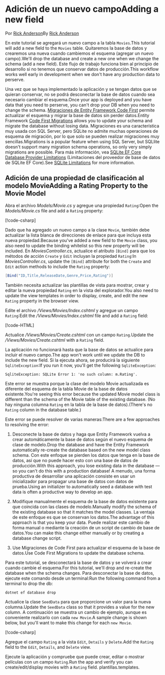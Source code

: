 # <a name="adding-a-new-field"></a><span data-ttu-id="93bb3-101">Adición de un nuevo campo</span><span class="sxs-lookup"><span data-stu-id="93bb3-101">Adding a new field</span></span>

<span data-ttu-id="93bb3-102">Por [Rick Anderson](https://twitter.com/RickAndMSFT)</span><span class="sxs-lookup"><span data-stu-id="93bb3-102">By [Rick Anderson](https://twitter.com/RickAndMSFT)</span></span>

<span data-ttu-id="93bb3-103">En este tutorial se agregará un nuevo campo a la tabla `Movies`.</span><span class="sxs-lookup"><span data-stu-id="93bb3-103">This tutorial will add a new field to the `Movies` table.</span></span> <span data-ttu-id="93bb3-104">Quitaremos la base de datos y crearemos una nueva cuando cambiemos el esquema (agregar un nuevo campo).</span><span class="sxs-lookup"><span data-stu-id="93bb3-104">We'll drop the database and create a new one when we change the schema (add a new field).</span></span> <span data-ttu-id="93bb3-105">Este flujo de trabajo funciona bien al principio de desarrollo si no tenemos que conservar datos de producción.</span><span class="sxs-lookup"><span data-stu-id="93bb3-105">This workflow works well early in development when we don't have any production data to perserve.</span></span>

<span data-ttu-id="93bb3-106">Una vez que se haya implementado la aplicación y se tengan datos que se quieran conservar, no se podrá desconectar la base de datos cuando sea necesario cambiar el esquema.</span><span class="sxs-lookup"><span data-stu-id="93bb3-106">Once your app is deployed and you have data that you need to perserve, you can't drop your DB when you need to change the schema.</span></span> <span data-ttu-id="93bb3-107">[Migraciones de Entity Framework Code First](/ef/core/get-started/aspnetcore/new-db) permite actualizar el esquema y migrar la base de datos sin perder datos.</span><span class="sxs-lookup"><span data-stu-id="93bb3-107">Entity Framework [Code First Migrations](/ef/core/get-started/aspnetcore/new-db) allows you to update your schema and migrate the database without losing data.</span></span> <span data-ttu-id="93bb3-108">Migraciones es una característica muy usada con SQL Server, pero SQLite no admite muchas operaciones de esquema de migración, por lo que solo se pueden realizar migraciones muy sencillas.</span><span class="sxs-lookup"><span data-stu-id="93bb3-108">Migrations is a popular feature when using SQL Server, but SQLlite doesn't support many migration schema operations, so only very simply migrations are possible.</span></span> <span data-ttu-id="93bb3-109">Para más información, vea [SQLite EF Core Database Provider Limitations](/ef/core/providers/sqlite/limitations) (Limitaciones del proveedor de base de datos de SQLite EF Core).</span><span class="sxs-lookup"><span data-stu-id="93bb3-109">See [SQLite Limitations](/ef/core/providers/sqlite/limitations) for more information.</span></span>

## <a name="adding-a-rating-property-to-the-movie-model"></a><span data-ttu-id="93bb3-110">Adición de una propiedad de clasificación al modelo Movie</span><span class="sxs-lookup"><span data-stu-id="93bb3-110">Adding a Rating Property to the Movie Model</span></span>

<span data-ttu-id="93bb3-111">Abra el archivo *Models/Movie.cs* y agregue una propiedad `Rating`:</span><span class="sxs-lookup"><span data-stu-id="93bb3-111">Open the *Models/Movie.cs* file and add a `Rating` property:</span></span>

[!code-csharp[](../../tutorials/first-mvc-app/start-mvc/sample/MvcMovie/Models/MovieDateRating.cs?highlight=11&range=7-18)]

<span data-ttu-id="93bb3-112">Dado que ha agregado un nuevo campo a la clase `Movie`, también debe actualizar la lista blanca de direcciones de enlace para que incluya esta nueva propiedad.</span><span class="sxs-lookup"><span data-stu-id="93bb3-112">Because you've added a new field to the `Movie` class, you also need to update the binding whitelist so this new property will be included.</span></span> <span data-ttu-id="93bb3-113">En *MoviesController.cs*, actualice el atributo `[Bind]` para que los métodos de acción `Create` y `Edit` incluyan la propiedad `Rating`:</span><span class="sxs-lookup"><span data-stu-id="93bb3-113">In *MoviesController.cs*, update the `[Bind]` attribute for both the `Create` and `Edit` action methods to include the `Rating` property:</span></span>

```csharp
[Bind("ID,Title,ReleaseDate,Genre,Price,Rating")]
   ```

<span data-ttu-id="93bb3-114">También necesita actualizar las plantillas de vista para mostrar, crear y editar la nueva propiedad `Rating` en la vista del explorador.</span><span class="sxs-lookup"><span data-stu-id="93bb3-114">You also need to update the view templates in order to display, create, and edit the new `Rating` property in the browser view.</span></span>

<span data-ttu-id="93bb3-115">Edite el archivo */Views/Movies/Index.cshtml* y agregue un campo `Rating`:</span><span class="sxs-lookup"><span data-stu-id="93bb3-115">Edit the */Views/Movies/Index.cshtml* file and add a `Rating` field:</span></span>

[!code-HTML[](../../tutorials/first-mvc-app/start-mvc/sample/MvcMovie/Views/Movies/IndexGenreRating.cshtml?highlight=17,39&range=24-64)]

<span data-ttu-id="93bb3-116">Actualice */Views/Movies/Create.cshtml* con un campo `Rating`.</span><span class="sxs-lookup"><span data-stu-id="93bb3-116">Update the */Views/Movies/Create.cshtml* with a `Rating` field.</span></span>

<span data-ttu-id="93bb3-117">La aplicación no funcionará hasta que la base de datos se actualice para incluir el nuevo campo.</span><span class="sxs-lookup"><span data-stu-id="93bb3-117">The app won't work until we update the DB to include the new field.</span></span> <span data-ttu-id="93bb3-118">Si la ejecuta ahora, se producirá la siguiente `SqliteException`:</span><span class="sxs-lookup"><span data-stu-id="93bb3-118">If you run it now, you'll get the following `SqliteException`:</span></span>

```
SqliteException: SQLite Error 1: 'no such column: m.Rating'.
```

<span data-ttu-id="93bb3-119">Este error se muestra porque la clase del modelo Movie actualizada es diferente del esquema de la tabla Movie de la base de datos existente.</span><span class="sxs-lookup"><span data-stu-id="93bb3-119">You're seeing this error because the updated Movie model class is different than the schema of the Movie table of the existing database.</span></span> <span data-ttu-id="93bb3-120">(No hay ninguna columna `Rating` en la tabla de la base de datos).</span><span class="sxs-lookup"><span data-stu-id="93bb3-120">(There's no `Rating` column in the database table.)</span></span>

<span data-ttu-id="93bb3-121">Este error se puede resolver de varias maneras:</span><span class="sxs-lookup"><span data-stu-id="93bb3-121">There are a few approaches to resolving the error:</span></span>

1. <span data-ttu-id="93bb3-122">Desconecte la base de datos y haga que Entity Framework vuelva a crear automáticamente la base de datos según el nuevo esquema de clase de modelo.</span><span class="sxs-lookup"><span data-stu-id="93bb3-122">Drop the database and have the Entity Framework automatically re-create the database based on the new model class schema.</span></span> <span data-ttu-id="93bb3-123">Con este enfoque se pierden los datos que tenga en la base de datos, así que no puede hacer esto con una base de datos de producción.</span><span class="sxs-lookup"><span data-stu-id="93bb3-123">With this approach, you lose existing data in the database — so you can't do this with a production database!</span></span> <span data-ttu-id="93bb3-124">A menudo, una forma productiva de desarrollar una aplicación consiste en usar un inicializador para propagar una base de datos con datos de prueba.</span><span class="sxs-lookup"><span data-stu-id="93bb3-124">Using an initializer to automatically seed a database with test data is often a productive way to develop an app.</span></span>

2. <span data-ttu-id="93bb3-125">Modifique manualmente el esquema de la base de datos existente para que coincida con las clases de modelo.</span><span class="sxs-lookup"><span data-stu-id="93bb3-125">Manually modify the schema of the existing database so that it matches the model classes.</span></span> <span data-ttu-id="93bb3-126">La ventaja de este enfoque es que se conservan los datos.</span><span class="sxs-lookup"><span data-stu-id="93bb3-126">The advantage of this approach is that you keep your data.</span></span> <span data-ttu-id="93bb3-127">Puede realizar este cambio de forma manual o mediante la creación de un script de cambio de base de datos.</span><span class="sxs-lookup"><span data-stu-id="93bb3-127">You can make this change either manually or by creating a database change script.</span></span>

3. <span data-ttu-id="93bb3-128">Use Migraciones de Code First para actualizar el esquema de la base de datos.</span><span class="sxs-lookup"><span data-stu-id="93bb3-128">Use Code First Migrations to update the database schema.</span></span>

<span data-ttu-id="93bb3-129">Para este tutorial, se desconectará la base de datos y se volverá a crear cuando cambie el esquema.</span><span class="sxs-lookup"><span data-stu-id="93bb3-129">For this tutorial, we'll drop and re-create the database when the schema changes.</span></span> <span data-ttu-id="93bb3-130">Para desconectar la base de datos, ejecute este comando desde un terminal:</span><span class="sxs-lookup"><span data-stu-id="93bb3-130">Run the following command from a terminal to drop the db:</span></span>

`dotnet ef database drop`

<span data-ttu-id="93bb3-131">Actualice la clase `SeedData` para que proporcione un valor para la nueva columna.</span><span class="sxs-lookup"><span data-stu-id="93bb3-131">Update the `SeedData` class so that it provides a value for the new column.</span></span> <span data-ttu-id="93bb3-132">A continuación se muestra un cambio de ejemplo, aunque es conveniente realizarlo con cada `new Movie`.</span><span class="sxs-lookup"><span data-stu-id="93bb3-132">A sample change is shown below, but you'll want to make this change for each `new Movie`.</span></span>

[!code-csharp[](../../tutorials/first-mvc-app/start-mvc/sample/MvcMovie/Models/SeedDataRating.cs?name=snippet1&highlight=6)]

<span data-ttu-id="93bb3-133">Agregue el campo `Rating` a la vista `Edit`, `Details` y `Delete`.</span><span class="sxs-lookup"><span data-stu-id="93bb3-133">Add the `Rating` field to the `Edit`, `Details`, and `Delete` view.</span></span>

<span data-ttu-id="93bb3-134">Ejecute la aplicación y compruebe que puede crear, editar o mostrar películas con un campo `Rating`.</span><span class="sxs-lookup"><span data-stu-id="93bb3-134">Run the app and verify you can create/edit/display movies with a `Rating` field.</span></span> <span data-ttu-id="93bb3-135">plantillas.</span><span class="sxs-lookup"><span data-stu-id="93bb3-135">templates.</span></span>
